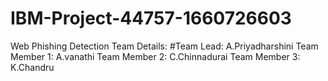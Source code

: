# IBM-Project-44757-1660726603
Web Phishing Detection
Team Details:
#Team Lead:
A.Priyadharshini
Team Member 1:
A.vanathi
Team Member 2:
C.Chinnadurai
Team Member 3:
K.Chandru

